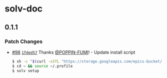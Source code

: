 # solv-doc

## 0.1.1

### Patch Changes

- [#98](https://github.com/EpicsDAO/solv/pull/98) [`1fded57`](https://github.com/EpicsDAO/solv/commit/1fded570b9ae6edfaa1656baa3867a4153a286ef) Thanks [@POPPIN-FUMI](https://github.com/POPPIN-FUMI)! - Update install script

  ```bash
  $ sh -c "$(curl -sSfL "https://storage.googleapis.com/epics-bucket/resource/solv/v3-/install")"
  $ cd ~ && source ~/.profile
  $ solv setup
  ```
